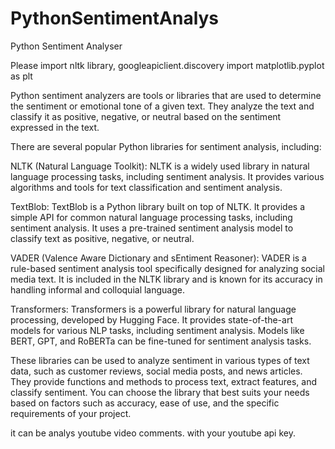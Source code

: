 # PythonSentimentAnalys
Python Sentiment Analyser

Please import nltk library, googleapiclient.discovery
import matplotlib.pyplot as plt

Python sentiment analyzers are tools or libraries that are used to determine the sentiment or emotional tone of a given text. They analyze the text and classify it as positive, negative, or neutral based on the sentiment expressed in the text.

There are several popular Python libraries for sentiment analysis, including:

NLTK (Natural Language Toolkit): NLTK is a widely used library in natural language processing tasks, including sentiment analysis. It provides various algorithms and tools for text classification and sentiment analysis.

TextBlob: TextBlob is a Python library built on top of NLTK. It provides a simple API for common natural language processing tasks, including sentiment analysis. It uses a pre-trained sentiment analysis model to classify text as positive, negative, or neutral.

VADER (Valence Aware Dictionary and sEntiment Reasoner): VADER is a rule-based sentiment analysis tool specifically designed for analyzing social media text. It is included in the NLTK library and is known for its accuracy in handling informal and colloquial language.

Transformers: Transformers is a powerful library for natural language processing, developed by Hugging Face. It provides state-of-the-art models for various NLP tasks, including sentiment analysis. Models like BERT, GPT, and RoBERTa can be fine-tuned for sentiment analysis tasks.

These libraries can be used to analyze sentiment in various types of text data, such as customer reviews, social media posts, and news articles. They provide functions and methods to process text, extract features, and classify sentiment. You can choose the library that best suits your needs based on factors such as accuracy, ease of use, and the specific requirements of your project.

it can be analys youtube video comments.
with your youtube api key. 



